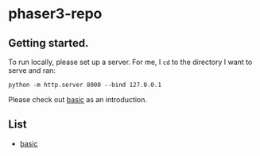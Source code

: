 # phaser3-repo

## Getting started.

To run locally, please set up a server. For me, I `cd` to the directory I want to serve and ran:

```python -m http.server 8000 --bind 127.0.0.1```

Please check out [basic](https://adamilyas.github.io/phaser3-repo/basic/) as an introduction.

## List

- [basic](https://adamilyas.github.io/phaser3-repo/basic/)
